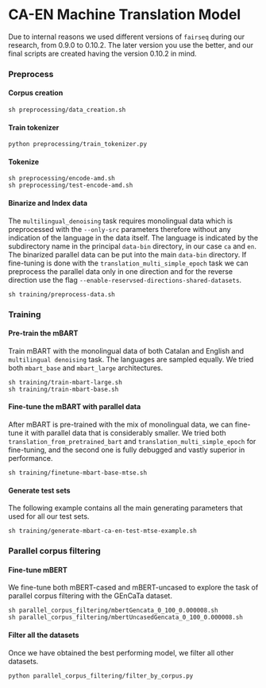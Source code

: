 # CA-EN Machine Translation Model

Due to internal reasons we used different versions of `fairseq` during our research, from 0.9.0 to 0.10.2. The later version you use the better, and our final scripts are created having the version 0.10.2 in mind.

### Preprocess

#### Corpus creation

```
sh preprocessing/data_creation.sh
```


#### Train tokenizer
```
python preprocessing/train_tokenizer.py
```

#### Tokenize

```
sh preprocessing/encode-amd.sh
sh preprocessing/test-encode-amd.sh
```

#### Binarize and Index data

The `multilingual_denoising` task requires monolingual data which is preprocessed with the `--only-src` parameters therefore without any indication of the language in the data itself. The language is indicated by the subdirectory name in the principal `data-bin` directory, in our case `ca` and `en`. The binarized parallel data can be put into the main `data-bin` directory. If fine-tuning is done with the `translation_multi_simple_epoch` task we can preprocess the parallel data only in one direction and for the reverse direction use the flag `--enable-reservsed-directions-shared-datasets`.

```
sh training/preprocess-data.sh
```

### Training

#### Pre-train the mBART

Train mBART with the monolingual data of both Catalan and English and `multilingual denoising` task. The languages are sampled equally. We tried both `mbart_base` and `mbart_large` architectures.

```
sh training/train-mbart-large.sh
sh training/train-mbart-base.sh
```

#### Fine-tune the mBART with parallel data

After mBART is pre-trained with the mix of monolingual data, we can fine-tune it with parallel data that is considerably smaller. We tried both `translation_from_pretrained_bart` and `translation_multi_simple_epoch` for fine-tuning, and the second one is fully debugged and vastly superior in performance.


```
sh training/finetune-mbart-base-mtse.sh
```

#### Generate test sets

The following example contains all the main generating parameters that used for all our test sets. 

```
sh training/generate-mbart-ca-en-test-mtse-example.sh
```

### Parallel corpus filtering

#### Fine-tune mBERT

We fine-tune both mBERT-cased and mBERT-uncased to explore the task of parallel corpus filtering with the GEnCaTa dataset. 

```
sh parallel_corpus_filtering/mbertGencata_0_100_0.000008.sh
sh parallel_corpus_filtering/mbertUncasedGencata_0_100_0.000008.sh
```

#### Filter all the datasets

Once we have obtained the best performing model, we filter all other datasets.

```
python parallel_corpus_filtering/filter_by_corpus.py
```





